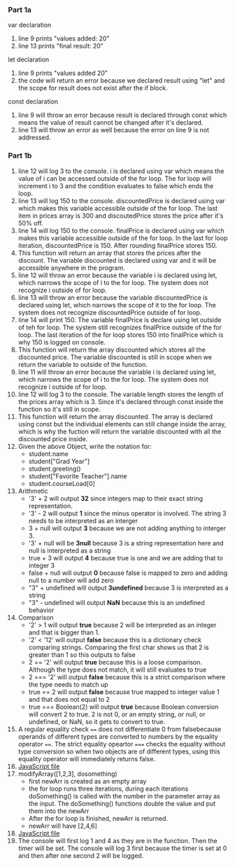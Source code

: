 ### Part 1a
var declaration
1. line 9 prints "values added: 20"
2. line 13 prints "final result: 20"

let declaration
1. line 9 prints "values added 20"
2. the code will return an error because we declared result using "let" and the scope for result does not exist after the if block.

const declaration
1. line 9 will throw an error because result is declared through const which means the value of result cannot be changed after it's declared. 
2. line 13 will throw an error as well because the error on line 9 is not addressed.

### Part 1b
1. line 12 will log 3 to the console. i is declared using var which means the value of i can be accessed outside of the for loop. The for loop will increment i to 3 and the condition evaluates to false which ends the loop.
2. line 13 will log 150 to the console. discountedPrice is declared using var which makes this variable accessible outside of the for loop. The last item in prices array is 300 and discoutedPrice stores the price after it's 50% off. 
3. line 14 will log 150 to the console. finalPrice is declared using var which makes this variable accessible outside of the for loop. In the last for loop iteration, discountedPrice is 150. After rounding finalPrice stores 150.
4. This function will return an array that stores the prices after the discount. The variable discounted is declared using var and it will be accessible anywhere in the program.
5. line 12 will throw an error because the variable i is declared using let, which narrows the scope of i to the for loop. The system does not recognize i outside of for loop.
6. line 13 will throw an error because the variable discountedPrice is declared using let, which narrows the scope of it to the for loop. The system does not recognize discountedPrice outside of for loop.
7. line 14 will print 150. The variable finalPrice is declare using let outside of teh for loop. The system still recognizes finalPrice outside of the for loop. The last iteration of the for loop stores 150 into finalPrice which is why 150 is logged on console.
8. This function will return the array discounted which stores all the discounted price. The variable discounted is still in scope when we return the variable to outside of the function.
9. line 11 will throw an error because the variable i is declared using let, which narrows the scope of i to the for loop. The system does not recognize i outside of for loop.
10. line 12 will log 3 to the console. The variable length stores the length of the prices array which is 3. Since it's declared through const inside the function so it's still in scope.
11. This function will return the array discounted. The array is declared using const but the individual elements can still change inside the array, which is why the fuction will return the variable discounted with all the discounted price inside.
12. Given the above Object, write the notation for:
    - student.name
    - student["Grad Year"]
    - student.greeting()
    - student["Favorite Teacher"].name
    - student.courseLoad[0]
13. Arithmetic
    - '3' + 2 will output **32** since integers map to their exact string representation.
    - '3' - 2 will output **1** since the minus operator is involved. The string 3 needs to be interpreted as an interger
    - 3 + null will output **3** because we are not adding anything to interger 3.
    - '3' + null will be **3null** because 3 is a string representation here and null is interpreted as a string
    - true + 3 will output **4** because true is one and we are adding that to integer 3
    - false + null will output **0** because false is mapped to zero and adding null to a number will add zero
    - "3" + undefined will output **3undefined** because 3 is interpreted as a string 
    - "3" - undefined will output **NaN** because this is an undefined behavior
14. Comparison
    - '2' > 1 will output **true** because 2 will be interpreted as an integer and that is bigger than 1.
    - '2' < '12' will output **false** because this is a dictionary check comparing strings. Comparing the first char shows us that 2 is greater than 1 so this outputs to false
    - 2 == '2' will output **true** because this is a loose comparison. Although the type does not match, it will still evaluates to true
    - 2 === '2' will output **false** because this is a strict comparison where the type needs to match up
    - true == 2 will output **false** because true mapped to integer value 1 and that does not equal to 2
    - true === Boolean(2) will output **true** because Boolean conversion will convert 2 to true. 2 is not 0, or an empty string, or null, or undefined, or NaN, so it gets to convert to true. 
15. A regular equality check `==` does not differentiate 0 from falsebecause operands of different types are converted to numbers by the equality operator `==`. The strict equality opeartor `===` checks the equality without type conversion so when two objects are of different types, using this equality operator will immediately returns false.
16. [JavaScript file](/part1b-question16.js)
17. modifyArray([1,2,3], dosomething)
    - first newArr is created as an empty array
    - the for loop runs three iterations, during each iterations doSomething() is called with the number in the parameter array as the input. The doSomething() functions double the value and put them into the newArr
    - After the for loop is finished, newArr is returned.
    - newArr will have [2,4,6]
18. [JavaScript file](/part1/part1b-question18.js)
19. The console will first log 1 and 4 as they are in the function. Then the timer will be set. The console will log 3 first because the timer is set at 0 and then after one second 2 will be logged.